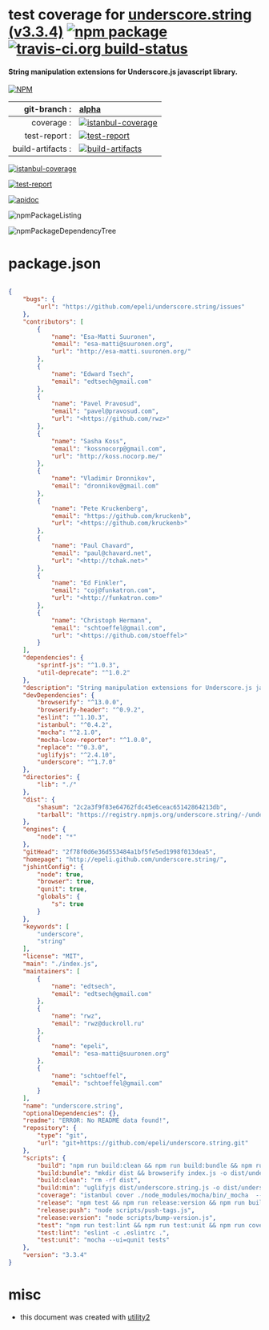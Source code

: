 # test coverage for  [underscore.string (v3.3.4)](http://epeli.github.com/underscore.string/)  [![npm package](https://img.shields.io/npm/v/npmtest-underscore.string.svg?style=flat-square)](https://www.npmjs.org/package/npmtest-underscore.string) [![travis-ci.org build-status](https://api.travis-ci.org/npmtest/node-npmtest-underscore.string.svg)](https://travis-ci.org/npmtest/node-npmtest-underscore.string)
#### String manipulation extensions for Underscore.js javascript library.

[![NPM](https://nodei.co/npm/underscore.string.png?downloads=true)](https://www.npmjs.com/package/underscore.string)

| git-branch : | [alpha](https://github.com/npmtest/node-npmtest-underscore.string/tree/alpha)|
|--:|:--|
| coverage : | [![istanbul-coverage](https://npmtest.github.io/node-npmtest-underscore.string/build/coverage.badge.svg)](https://npmtest.github.io/node-npmtest-underscore.string/build/coverage.html/index.html)|
| test-report : | [![test-report](https://npmtest.github.io/node-npmtest-underscore.string/build/test-report.badge.svg)](https://npmtest.github.io/node-npmtest-underscore.string/build/test-report.html)|
| build-artifacts : | [![build-artifacts](https://npmtest.github.io/node-npmtest-underscore.string/glyphicons_144_folder_open.png)](https://github.com/npmtest/node-npmtest-underscore.string/tree/gh-pages/build)|

[![istanbul-coverage](https://npmtest.github.io/node-npmtest-underscore.string/build/screenCapture.buildCustomOrg.browser.coverage.html.png)](https://npmtest.github.io/node-npmtest-underscore.string/build/coverage.html/index.html)

[![test-report](https://npmtest.github.io/node-npmtest-underscore.string/build/screenCapture.buildCustomOrg.browser.%252Fhome%252Ftravis%252Fbuild%252Fnpmtest%252Fnode-npmtest-underscore.string%252Ftmp%252Fbuild%252Ftest-report.html.png)](https://npmtest.github.io/node-npmtest-underscore.string/build/test-report.html)

[![apidoc](https://npmdoc.github.io/node-npmdoc-underscore.string/build/screenCapture.buildApidoc.browser.%252Fhome%252Ftravis%252Fbuild%252Fnpmdoc%252Fnode-npmdoc-underscore.string%252Ftmp%252Fbuild%252Fapidoc.html.png)](https://npmdoc.github.io/node-npmdoc-underscore.string/build/apidoc.html)

![npmPackageListing](https://npmtest.github.io/node-npmtest-underscore.string/build/screenCapture.npmPackageListing.svg)

![npmPackageDependencyTree](https://npmtest.github.io/node-npmtest-underscore.string/build/screenCapture.npmPackageDependencyTree.svg)



# package.json

```json

{
    "bugs": {
        "url": "https://github.com/epeli/underscore.string/issues"
    },
    "contributors": [
        {
            "name": "Esa-Matti Suuronen",
            "email": "esa-matti@suuronen.org",
            "url": "http://esa-matti.suuronen.org/"
        },
        {
            "name": "Edward Tsech",
            "email": "edtsech@gmail.com"
        },
        {
            "name": "Pavel Pravosud",
            "email": "pavel@pravosud.com",
            "url": "<https://github.com/rwz>"
        },
        {
            "name": "Sasha Koss",
            "email": "kossnocorp@gmail.com",
            "url": "http://koss.nocorp.me/"
        },
        {
            "name": "Vladimir Dronnikov",
            "email": "dronnikov@gmail.com"
        },
        {
            "name": "Pete Kruckenberg",
            "email": "https://github.com/kruckenb",
            "url": "<https://github.com/kruckenb>"
        },
        {
            "name": "Paul Chavard",
            "email": "paul@chavard.net",
            "url": "<http://tchak.net>"
        },
        {
            "name": "Ed Finkler",
            "email": "coj@funkatron.com",
            "url": "<http://funkatron.com>"
        },
        {
            "name": "Christoph Hermann",
            "email": "schtoeffel@gmail.com",
            "url": "<https://github.com/stoeffel>"
        }
    ],
    "dependencies": {
        "sprintf-js": "^1.0.3",
        "util-deprecate": "^1.0.2"
    },
    "description": "String manipulation extensions for Underscore.js javascript library.",
    "devDependencies": {
        "browserify": "^13.0.0",
        "browserify-header": "^0.9.2",
        "eslint": "^1.10.3",
        "istanbul": "^0.4.2",
        "mocha": "^2.1.0",
        "mocha-lcov-reporter": "^1.0.0",
        "replace": "^0.3.0",
        "uglifyjs": "^2.4.10",
        "underscore": "^1.7.0"
    },
    "directories": {
        "lib": "./"
    },
    "dist": {
        "shasum": "2c2a3f9f83e64762fdc45e6ceac65142864213db",
        "tarball": "https://registry.npmjs.org/underscore.string/-/underscore.string-3.3.4.tgz"
    },
    "engines": {
        "node": "*"
    },
    "gitHead": "2f78f0d6e36d553484a1bf5fe5ed1998f013dea5",
    "homepage": "http://epeli.github.com/underscore.string/",
    "jshintConfig": {
        "node": true,
        "browser": true,
        "qunit": true,
        "globals": {
            "s": true
        }
    },
    "keywords": [
        "underscore",
        "string"
    ],
    "license": "MIT",
    "main": "./index.js",
    "maintainers": [
        {
            "name": "edtsech",
            "email": "edtsech@gmail.com"
        },
        {
            "name": "rwz",
            "email": "rwz@duckroll.ru"
        },
        {
            "name": "epeli",
            "email": "esa-matti@suuronen.org"
        },
        {
            "name": "schtoeffel",
            "email": "schtoeffel@gmail.com"
        }
    ],
    "name": "underscore.string",
    "optionalDependencies": {},
    "readme": "ERROR: No README data found!",
    "repository": {
        "type": "git",
        "url": "git+https://github.com/epeli/underscore.string.git"
    },
    "scripts": {
        "build": "npm run build:clean && npm run build:bundle && npm run build:min",
        "build:bundle": "mkdir dist && browserify index.js -o dist/underscore.string.js -p browserify-header -s s",
        "build:clean": "rm -rf dist",
        "build:min": "uglifyjs dist/underscore.string.js -o dist/underscore.string.min.js --comments",
        "coverage": "istanbul cover ./node_modules/mocha/bin/_mocha  -- --report=lcov --ui=qunit tests",
        "release": "npm test && npm run release:version && npm run build && npm run release:push",
        "release:push": "node scripts/push-tags.js",
        "release:version": "node scripts/bump-version.js",
        "test": "npm run test:lint && npm run test:unit && npm run coverage",
        "test:lint": "eslint -c .eslintrc .",
        "test:unit": "mocha --ui=qunit tests"
    },
    "version": "3.3.4"
}
```



# misc
- this document was created with [utility2](https://github.com/kaizhu256/node-utility2)
